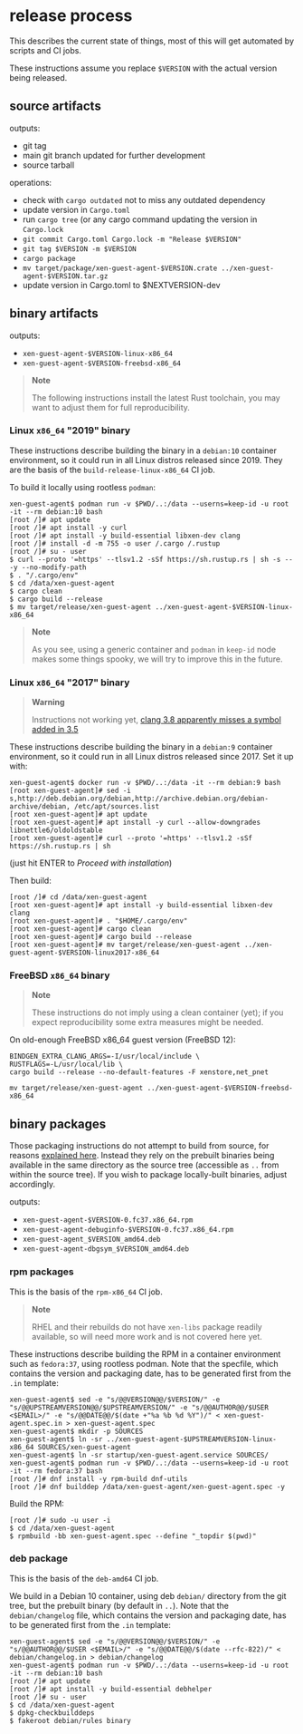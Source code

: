 # release process

This describes the current state of things, most of this will get
automated by scripts and CI jobs.

These instructions assume you replace `$VERSION` with the actual
version being released.

## source artifacts

outputs:
- git tag
- main git branch updated for further development
- source tarball

operations:
- check with `cargo outdated` not to miss any outdated dependency
- update version in `Cargo.toml`
- run `cargo tree` (or any cargo command updating the version in `Cargo.lock`
- `git commit Cargo.toml Cargo.lock -m "Release $VERSION"`
- `git tag $VERSION -m $VERSION`
- `cargo package`
- `mv target/package/xen-guest-agent-$VERSION.crate ../xen-guest-agent-$VERSION.tar.gz`
- update version in Cargo.toml to $NEXTVERSION-dev

## binary artifacts

outputs:
- `xen-guest-agent-$VERSION-linux-x86_64`
- `xen-guest-agent-$VERSION-freebsd-x86_64`

> **Note**
>
> The following instructions install the latest Rust toolchain, you
> may want to adjust them for full reproducibility.

### Linux `x86_64` "2019" binary

These instructions describe building the binary in a `debian:10`
container environment, so it could run in all Linux distros released
since 2019.  They are the basis of the `build-release-linux-x86_64` CI
job.

To build it locally using rootless `podman`:

```
xen-guest-agent$ podman run -v $PWD/..:/data --userns=keep-id -u root -it --rm debian:10 bash
[root /]# apt update
[root /]# apt install -y curl
[root /]# apt install -y build-essential libxen-dev clang
[root /]# install -d -m 755 -o user /.cargo /.rustup
[root /]# su - user
$ curl --proto '=https' --tlsv1.2 -sSf https://sh.rustup.rs | sh -s -- -y --no-modify-path
$ . "/.cargo/env"
$ cd /data/xen-guest-agent
$ cargo clean
$ cargo build --release
$ mv target/release/xen-guest-agent ../xen-guest-agent-$VERSION-linux-x86_64
```

> **Note**
>
> As you see, using a generic container and `podman` in `keep-id` node
> makes some things spooky, we will try to improve this in the future.


### Linux `x86_64` "2017" binary

> **Warning**
>
> Instructions not working yet, [clang 3.8 apparently misses a symbol
> added in 3.5](https://github.com/KyleMayes/clang-sys/issues/163)

These instructions describe building the binary in a `debian:9`
container environment, so it could run in all Linux distros released
since 2017.  Set it up with:

```
xen-guest-agent$ docker run -v $PWD/..:/data -it --rm debian:9 bash
[root xen-guest-agent]# sed -i s,http://deb.debian.org/debian,http://archive.debian.org/debian-archive/debian, /etc/apt/sources.list
[root xen-guest-agent]# apt update
[root xen-guest-agent]# apt install -y curl --allow-downgrades libnettle6/oldoldstable
[root xen-guest-agent]# curl --proto '=https' --tlsv1.2 -sSf https://sh.rustup.rs | sh
```

(just hit ENTER to *Proceed with installation*)

Then build:

```
[root /]# cd /data/xen-guest-agent
[root xen-guest-agent]# apt install -y build-essential libxen-dev clang
[root xen-guest-agent]# . "$HOME/.cargo/env"
[root xen-guest-agent]# cargo clean
[root xen-guest-agent]# cargo build --release
[root xen-guest-agent]# mv target/release/xen-guest-agent ../xen-guest-agent-$VERSION-linux2017-x86_64
```

### FreeBSD `x86_64` binary

> **Note**
>
> These instructions do not imply using a clean container (yet); if
> you expect reproducibility some extra measures might be needed.

On old-enough FreeBSD x86_64 guest version (FreeBSD 12):

```
BINDGEN_EXTRA_CLANG_ARGS=-I/usr/local/include \
RUSTFLAGS=-L/usr/local/lib \
cargo build --release --no-default-features -F xenstore,net_pnet

mv target/release/xen-guest-agent ../xen-guest-agent-$VERSION-freebsd-x86_64
```

## binary packages

Those packaging instructions do not attempt to build from source, for
reasons [explained here](FIXME).  Instead they rely on the prebuilt
binaries being available in the same directory as the source tree
(accessible as `..` from within the source tree).  If you wish to
package locally-built binaries, adjust accordingly.

outputs:
- `xen-guest-agent-$VERSION-0.fc37.x86_64.rpm`
- `xen-guest-agent-debuginfo-$VERSION-0.fc37.x86_64.rpm`
- `xen-guest-agent_$VERSION_amd64.deb`
- `xen-guest-agent-dbgsym_$VERSION_amd64.deb`

### rpm packages

This is the basis of the `rpm-x86_64` CI job.

> **Note**
>
> RHEL and their rebuilds do not have `xen-libs` package readily
> available, so will need more work and is not covered here yet.

These instructions describe building the RPM in a container
environment such as `fedora:37`, using rootless podman.  Note that the
specfile, which contains the version and packaging date, has to be
generated first from the `.in` template:

```
xen-guest-agent$ sed -e "s/@@VERSION@@/$VERSION/" -e "s/@@UPSTREAMVERSION@@/$UPSTREAMVERSION/" -e "s/@@AUTHOR@@/$USER <$EMAIL>/" -e "s/@@DATE@@/$(date +"%a %b %d %Y")/" < xen-guest-agent.spec.in > xen-guest-agent.spec
xen-guest-agent$ mkdir -p SOURCES
xen-guest-agent$ ln -sr ../xen-guest-agent-$UPSTREAMVERSION-linux-x86_64 SOURCES/xen-guest-agent
xen-guest-agent$ ln -sr startup/xen-guest-agent.service SOURCES/
xen-guest-agent$ podman run -v $PWD/..:/data --userns=keep-id -u root -it --rm fedora:37 bash
[root /]# dnf install -y rpm-build dnf-utils
[root /]# dnf builddep /data/xen-guest-agent/xen-guest-agent.spec -y
```

Build the RPM:

```
[root /]# sudo -u user -i
$ cd /data/xen-guest-agent
$ rpmbuild -bb xen-guest-agent.spec --define "_topdir $(pwd)"
```

### deb package

This is the basis of the `deb-amd64` CI job.

We build in a Debian 10 container, using deb `debian/` directory from
the git tree, but the prebuilt binary (by default in `..`).  Note that
the `debian/changelog` file, which contains the version and packaging
date, has to be generated first from the `.in` template:

```
xen-guest-agent$ sed -e "s/@@VERSION@@/$VERSION/" -e "s/@@AUTHOR@@/$USER <$EMAIL>/" -e "s/@@DATE@@/$(date --rfc-822)/" < debian/changelog.in > debian/changelog
xen-guest-agent$ podman run -v $PWD/..:/data --userns=keep-id -u root -it --rm debian:10 bash
[root /]# apt update
[root /]# apt install -y build-essential debhelper
[root /]# su - user
$ cd /data/xen-guest-agent
$ dpkg-checkbuilddeps
$ fakeroot debian/rules binary
```
